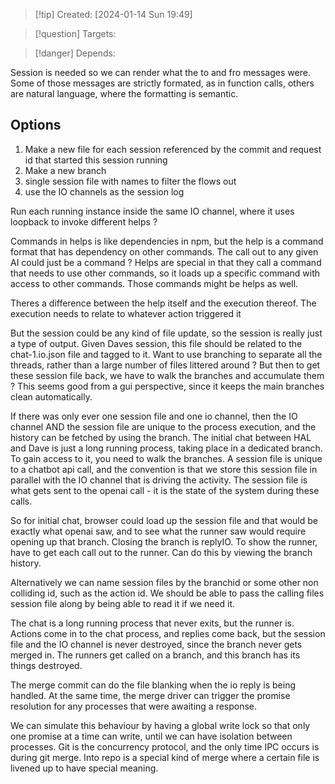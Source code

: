 
>[!tip] Created: [2024-01-14 Sun 19:49]

>[!question] Targets: 

>[!danger] Depends: 

Session is needed so we can render what the to and fro messages were.
Some of those messages are strictly formated, as in function calls, others are natural language, where the formatting is semantic.

## Options
1. Make a new file for each session referenced by the commit and request id that started this session running
2. Make a new branch
3. single session file with names to filter the flows out
4. use the IO channels as the session log

Run each running instance inside the same IO channel, where it uses loopback to invoke different helps ?

Commands in helps is like dependencies in npm, but the help is a command format that has dependency on other commands.
The call out to any given AI could just be a command ?
Helps are special in that they call a command that needs to use other commands, so it loads up a specific command with access to other commands.  Those commands might be helps as well.

Theres a difference between the help itself and the execution thereof.  The execution needs to relate to whatever action triggered it

But the session could be any kind of file update, so the session is really just a type of output.
Given Daves session, this file should be related to the chat-1.io.json file and tagged to it.
Want to use branching to separate all the threads, rather than a large number of files littered around ?
But then to get these session file back, we have to walk the branches and accumulate them ?
This seems good from a gui perspective, since it keeps the main branches clean automatically.

If there was only ever one session file and one io channel, then the IO channel AND the session file are unique to the process execution, and the history can be fetched by using the branch.
The initial chat between HAL and Dave is just a long running process, taking place in a dedicated branch.  To gain access to it, you need to walk the branches.  A session file is unique to a chatbot api call, and the convention is that we store this session file in parallel with the IO channel that is driving the activity.  The session file is what gets sent to the openai call - it is the state of the system during these calls.

So for initial chat, browser could load up the session file and that would be exactly what openai saw, and to see what the runner saw would require opening up that branch.  Closing the branch is replyIO.  To show the runner, have to get each call out to the runner.  Can do this by viewing the branch history.

Alternatively we can name session files by the branchid or some other non colliding id, such as the action id.  We should be able to pass the calling files session file along by being able to read it if we need it.

The chat is a long running process that never exits, but the runner is.  Actions come in to the chat process, and replies come back, but the session file and the IO channel is never destroyed, since the branch never gets merged in.  The runners get called on a branch, and this branch has its things destroyed.

The merge commit can do the file blanking when the io reply is being handled.  At the same time, the merge driver can trigger the promise resolution for any processes that were awaiting a response.

We can simulate this behaviour by having a global write lock so that only one promise at a time can write, until we can have isolation between processes.  Git is the concurrency protocol, and the only time IPC occurs is during git merge.  Into repo is a special kind of merge where a certain file is livened up to have special meaning.